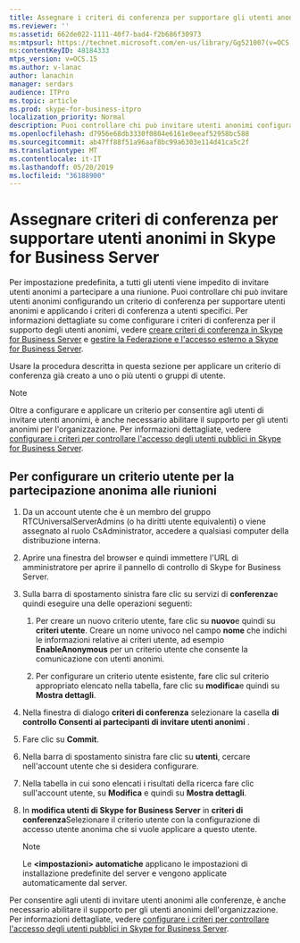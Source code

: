 ```yaml
---
title: Assegnare i criteri di conferenza per supportare gli utenti anonimi
ms.reviewer: ''
ms:assetid: 662de022-1111-40f7-bad4-f2b686f30973
ms:mtpsurl: https://technet.microsoft.com/en-us/library/Gg521007(v=OCS.15)
ms:contentKeyID: 48184333
mtps_version: v=OCS.15
ms.author: v-lanac
author: lanachin
manager: serdars
audience: ITPro
ms.topic: article
ms.prod: skype-for-business-itpro
localization_priority: Normal
description: Puoi controllare chi può invitare utenti anonimi configurando un criterio di conferenza per supportare utenti anonimi e applicando i criteri di conferenza a utenti specifici.
ms.openlocfilehash: d7956e68db3330f0804e6161e0eeaf52958bc588
ms.sourcegitcommit: ab47ff88f51a96aaf8bc99a6303e114d41ca5c2f
ms.translationtype: MT
ms.contentlocale: it-IT
ms.lasthandoff: 05/20/2019
ms.locfileid: "36188900"
---
```

# <a name="assign-conferencing-policies-to-support-anonymous-users-in-skype-for-business-server"></a>Assegnare criteri di conferenza per supportare utenti anonimi in Skype for Business Server 


Per impostazione predefinita, a tutti gli utenti viene impedito di invitare utenti anonimi a partecipare a una riunione. Puoi controllare chi può invitare utenti anonimi configurando un criterio di conferenza per supportare utenti anonimi e applicando i criteri di conferenza a utenti specifici. Per informazioni dettagliate su come configurare i criteri di conferenza per il supporto degli utenti anonimi, vedere [creare criteri di conferenza in Skype for Business Server](../../conferencing/create-policies.md) e [gestire la Federazione e l'accesso esterno a Skype for Business Server](../managing-federation-and-external-access.md).

Usare la procedura descritta in questa sezione per applicare un criterio di conferenza già creato a uno o più utenti o gruppi di utente.

> [!NOTE]  
> Oltre a configurare e applicare un criterio per consentire agli utenti di invitare utenti anonimi, è anche necessario abilitare il supporto per gli utenti anonimi per l'organizzazione. Per informazioni dettagliate, vedere [configurare i criteri per controllare l'accesso degli utenti pubblici in Skype for Business Server](../external-access-policies/configure-policies-to-control-public-user-access.md).


## <a name="to-configure-a-user-policy-for-anonymous-participation-in-meetings"></a>Per configurare un criterio utente per la partecipazione anonima alle riunioni

1.  Da un account utente che è un membro del gruppo RTCUniversalServerAdmins (o ha diritti utente equivalenti) o viene assegnato al ruolo CsAdministrator, accedere a qualsiasi computer della distribuzione interna.

2.  Aprire una finestra del browser e quindi immettere l'URL di amministratore per aprire il pannello di controllo di Skype for Business Server. 

3.  Sulla barra di spostamento sinistra fare clic su servizi di **conferenza**e quindi eseguire una delle operazioni seguenti:
    
    1.  Per creare un nuovo criterio utente, fare clic su **nuovo**e quindi su **criteri utente**. Creare un nome univoco nel campo **nome** che indichi le informazioni relative ai criteri utente, ad esempio **EnableAnonymous** per un criterio utente che consente la comunicazione con utenti anonimi.
    
    2.  Per configurare un criterio utente esistente, fare clic sul criterio appropriato elencato nella tabella, fare clic su **modifica**e quindi su **Mostra dettagli**.

4.  Nella finestra di dialogo **criteri di conferenza** selezionare la casella **di controllo Consenti ai partecipanti di invitare utenti anonimi** .

5.  Fare clic su **Commit**.

6.  Nella barra di spostamento sinistra fare clic su **utenti**, cercare nell'account utente che si desidera configurare.

7.  Nella tabella in cui sono elencati i risultati della ricerca fare clic sull'account utente, su **Modifica** e quindi su **Mostra dettagli**.

8.  In **modifica utenti di Skype for Business Server** in **criteri di conferenza**Selezionare il criterio utente con la configurazione di accesso utente anonima che si vuole applicare a questo utente.  

    > [!NOTE]  
    > Le <STRONG> &lt;impostazioni&gt; automatiche</STRONG> applicano le impostazioni di installazione predefinite del server e vengono applicate automaticamente dal server.


Per consentire agli utenti di invitare utenti anonimi alle conferenze, è anche necessario abilitare il supporto per gli utenti anonimi dell'organizzazione. Per informazioni dettagliate, vedere [configurare i criteri per controllare l'accesso degli utenti pubblici in Skype for Business Server](../external-access-policies/configure-policies-to-control-public-user-access.md).

